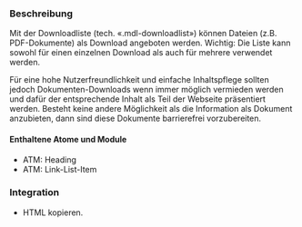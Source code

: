 ### Beschreibung
Mit der Downloadliste (tech. «.mdl-downloadlist») können Dateien (z.B. PDF-Dokumente) als Download angeboten werden. Wichtig: Die Liste kann sowohl für einen einzelnen Download als auch für mehrere verwendet werden. 

Für eine hohe Nutzerfreundlichkeit und einfache Inhaltspflege sollten jedoch Dokumenten-Downloads wenn immer möglich vermieden werden und dafür der entsprechende Inhalt als Teil der Webseite präsentiert werden. Besteht keine andere Möglichkeit als die Information als Dokument anzubieten, dann sind diese Dokumente barrierefrei vorzubereiten.

#### Enthaltene Atome und Module
* ATM: Heading
* ATM: Link-List-Item


### Integration

* HTML kopieren.
